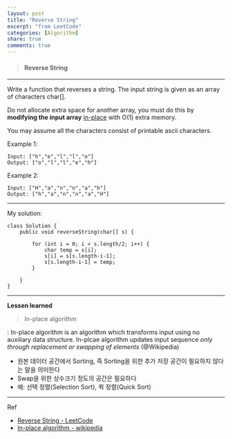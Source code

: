 ```yaml
---
layout: post
title: "Reverse String"
excerpt: "from LeetCode"
categories: [Algorithm]
share: true
comments: true
---
```


> #### Reverse String
* * *

Write a function that reverses a string. The input string is given as an array of characters char[].

Do not allocate extra space for another array, you must do this by **modifying the input array** [in-place](https://en.wikipedia.org/wiki/In-place_algorithm) with O(1) extra memory.

You may assume all the characters consist of printable ascii characters.


Example 1:

```
Input: ["h","e","l","l","o"]
Output: ["o","l","l","e","h"]
```

Example 2:

```
Input: ["H","a","n","n","a","h"]
Output: ["h","a","n","n","a","H"]
```

* * *

My solution:

```
class Solution {
    public void reverseString(char[] s) {

        for (int i = 0; i < s.length/2; i++) {
            char temp = s[i];
            s[i] = s[s.length-i-1];
            s[s.length-i-1] = temp;
        }

    }
}
```

* * *

**Lessen learned**

> In-place algorithm

: In-place algorithm is an algorithm which transforms input using no auxiliary data structure. In-plcae algorithm updates input sequence *only through replacement or swapping of elements* (@Wikipedia)

- 원본 데이터 공간에서 Sorting, 즉 Sorting을 위한 추가 저장 공간이 필요하지 않다는 말을 의미한다
- Swap을 위한 상수크기 정도의 공간은 필요하다
- 예: 선택 정렬(Selection Sort), 퀵 정렬(Quick Sort)

---

Ref
- [Reverse String - LeetCode](https://leetcode.com/problems/reverse-string)
- [In-place algorithm - wikipedia](https://en.wikipedia.org/wiki/In-place_algorithm)
